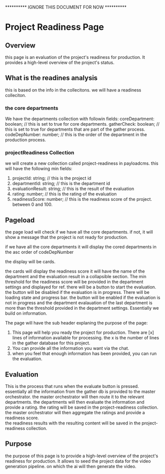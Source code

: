 ********** IGNORE THIS DOCUMENT FOR NOW **********


# Project Readiness Page

## Overview
this page is an evaluation of the project's readiness for production. It provides a high-level overview of the project's status. 

## What is the readines analysis
this is based on the info in the collecitons.
we will have a readiness colleciton.

### the core departments
We have the departments collection with followin fields:
coreDepartment: boolean; // this is set to true for core departments.
gatherCheck: boolean; // this is set to true for departments that are part of the gather process.
codeDepNumber: number; // this is the order of the department in the production process.

### projectReadiness Collection
we will create a new collection called project-readiness in payloadcms.
this will have the following min fields:
1) projectId: string; // this is the project id
2) departmentId: string; // this is the department id
3) evaluationResult: string; // this is the result of the evaluation
4) rating: number; // this is the rating of the evaluation
5) readinessScore: number; // this is the readiness score of the project. between 0 and 100.

## Pageload

the page load will check if we have all the core departments. 
if not, it will show a message that the project is not ready for production. 

if we have all the core departments
it will display the cored departments in the asc order of codeDepNumber

the display will be cards.

the cards will display the readiness score 
it will have the name of the department and the evaluation result in a collapsible section. The min threshold for the readiness score will be provided in the department settings and displayed for ref.
there will be a button to start the evaluation.
the button will be disabled if the evaluation is in progress. There will be loading state and progress bar.
the button will be enabled if the evaluation is not in progress and the department evalauation of the last department is more than the threshold provided in the department settings. Essentially we build on information.


The page will have the sub header explaning the purpose of the page:
1) This page will help you ready the project for production. There are [x] lines of information available for processing. the x is the number of lines in the gather database for this project.
2) You can provide all the information you want via the chat.
3) when you feel that enough information has been provided, you can run the evaluation.

## Evaluation

This is the process that runs when the evaluate button is pressed.
essentially all the information from the gather db is provided to the master orchestrator. 
the master orchestrator will then route it to the relevant departments.
the departments will then evaluate the information and provide a rating.
the rating will be saved in the project-readiness collection.
the master orchestrator will then aggregate the ratings and provide a readiness score.  
the readiness results with the resulting content will be saved in the project-readiness collection.

## Purpose
the purpose of this page is to provide a high-level overview of the project's readiness for production. 
It allows to seed the project data for the video generation pipeline. on which the ai will then generate the video.
